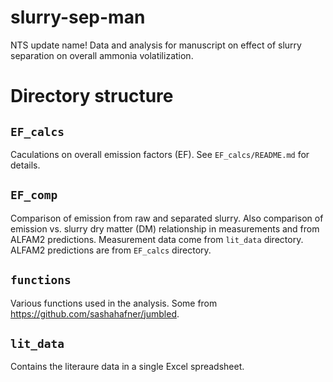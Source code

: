 # slurry-sep-man 
NTS update name!
Data and analysis for manuscript on effect of slurry separation on overall ammonia volatilization.

# Directory structure
## `EF_calcs` 
Caculations on overall emission factors (EF). 
See `EF_calcs/README.md` for details.

## `EF_comp` 
Comparison of emission from raw and separated slurry. 
Also comparison of emission vs. slurry dry matter (DM) relationship in measurements and from ALFAM2 predictions. 
Measurement data come from `lit_data` directory.
ALFAM2 predictions are from `EF_calcs` directory.

## `functions`
Various functions used in the analysis.
Some from <https://github.com/sashahafner/jumbled>.

## `lit_data`
Contains the literaure data in a single Excel spreadsheet.


